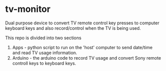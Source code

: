 # tv-monitor

Dual purpose device to convert TV remote control key presses to computer keyboard keys and also record/control when the TV is being used.


This repo is divided into two sections

1. Apps - python script to run on the 'host' computer to send date/time and read TV usage information.
2. Arduino - the arduino code to record TV usage and convert Sony remote controll keys to keyboard keys.
